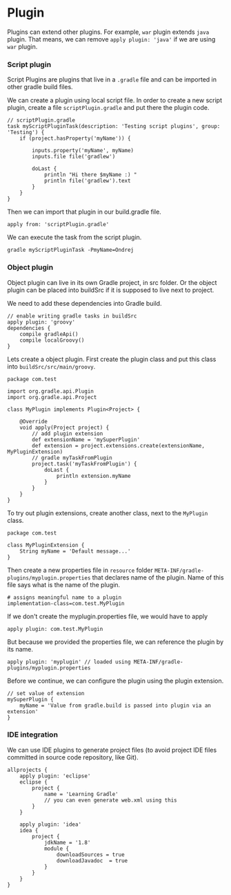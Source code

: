 # Plugin

Plugins can extend other plugins. For example, `war` plugin extends `java` plugin. That means, we can remove `apply plugin: 'java'` if we are using `war` plugin.

### Script plugin

Script Plugins are plugins that live in a `.gradle` file and can be imported in other gradle build files.

We can create a plugin using local script file. In order to create a new script plugin, create a file `scriptPlugin.gradle` and put there the plugin code.

```
// scriptPlugin.gradle
task myScriptPluginTask(description: 'Testing script plugins', group: 'Testing') {
    if (project.hasProperty('myName')) {

        inputs.property('myName', myName)
        inputs.file file('gradlew')

        doLast {
            println "Hi there $myName :) "
            println file('gradlew').text
        }
    }
}
```

Then we can import that plugin in our build.gradle file.

```
apply from: 'scriptPlugin.gradle'
```

We can execute the task from the script plugin.

```
gradle myScriptPluginTask -PmyName=Ondrej 
```

### Object plugin

Object plugin can live in its own Gradle project, in src folder. Or the object plugin can be placed into buildSrc if it is supposed to live next to project.

We need to add these dependencies into Gradle build. 

```
// enable writing gradle tasks in buildSrc
apply plugin: 'groovy'
dependencies {
    compile gradleApi()
    compile localGroovy()
}
```

Lets create a object plugin. First create the plugin class and put this class into `buildSrc/src/main/groovy`.

```
package com.test

import org.gradle.api.Plugin
import org.gradle.api.Project

class MyPlugin implements Plugin<Project> {

    @Override
    void apply(Project project) {
        // add plugin extension
        def extensionName = 'mySuperPlugin'
        def extension = project.extensions.create(extensionName, MyPluginExtension)
        // gradle myTaskFromPlugin
        project.task('myTaskFromPlugin') {
            doLast {
                println extension.myName
            }
        }
    }
}
```

To try out plugin extensions, create another class, next to the `MyPlugin` class.

```
package com.test

class MyPluginExtension {
    String myName = 'Default message...'
}
```

Then create a new properties file in `resource` folder `META-INF/gradle-plugins/myplugin.properties` that declares name of the plugin. Name of this file says what is the name of the plugin.

```
# assigns meaningful name to a plugin
implementation-class=com.test.MyPlugin
```

If we don't create the myplugin.properties file, we would have to apply

```
apply plugin: com.test.MyPlugin
```

But because we provided the properties file, we can reference the plugin by its name.

```
apply plugin: 'myplugin' // loaded using META-INF/gradle-plugins/myplugin.properties
```

Before we continue, we can configure the plugin using the plugin extension.

```
// set value of extension
mySuperPlugin {
    myName = 'Value from gradle.build is passed into plugin via an extension'
}
```

### IDE integration

We can use IDE plugins to generate project files \(to avoid project IDE files committed in source code repository, like Git\).

```
allprojects {
    apply plugin: 'eclipse'
    eclipse {
        project {
            name = 'Learning Gradle'
            // you can even generate web.xml using this
        }
    }

    apply plugin: 'idea'
    idea {
        project {
            jdkName = '1.8'
            module {
                downloadSources = true
                downloadJavadoc  = true
            }
        }
    }
}
```



